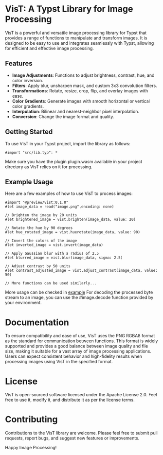 # VisT: A Typst Library for Image Processing

VisT is a powerful and versatile image processing library for Typst that provides a range of functions to manipulate and transform images. It is designed to be easy to use and integrates seamlessly with Typst, allowing for efficient and effective image processing.

## Features

- **Image Adjustments**: Functions to adjust brightness, contrast, hue, and color inversion.
- **Filters**: Apply blur, unsharpen mask, and custom 3x3 convolution filters.
- **Transformations**: Rotate, resize, crop, flip, and overlay images with ease.
- **Color Gradients**: Generate images with smooth horizontal or vertical color gradients.
- **Interpolation**: Bilinear and nearest-neighbor pixel interpolation.
- **Conversion**: Change the image format and quality.

## Getting Started

To use VisT in your Typst project, import the library as follows:

```typst
#import "src/lib.typ": *
```

Make sure you have the plugin plugin.wasm available in your project directory as VisT relies on it for processing.

## Example Usage
Here are a few examples of how to use VisT to process images:
```typst
#import "@preview/vist:0.1.0"
#let image_data = read("image.png",encoding: none)

// Brighten the image by 20 units
#let brightened_image = vist.brighten(image_data, value: 20)

// Rotate the hue by 90 degrees
#let hue_rotated_image = vist.huerotate(image_data, value: 90)

// Invert the colors of the image
#let inverted_image = vist.invert(image_data)

// Apply Gaussian blur with a radius of 2.5
#let blurred_image = vist.blur(image_data, sigma: 2.5)

// Adjust contrast by 50 units
#let contrast_adjusted_image = vist.adjust_contrast(image_data, value: 50)

// More functions can be used similarly...
```
More usage can be checked in [example](./example.typ)
For decoding the processed byte stream to an image, you can use the #image.decode function provided by your environment.

# Documentation

To ensure compatibility and ease of use, VisT uses the PNG RGBA8 format as the standard for communication between functions. This format is widely supported and provides a good balance between image quality and file size, making it suitable for a vast array of image processing applications. Users can expect consistent behavior and high-fidelity results when processing images using VisT in the specified format.


# License
VisT is open-sourced software licensed under the Apache License 2.0. Feel free to use it, modify it, and distribute it as per the license terms.

# Contributing
Contributions to the VisT library are welcome. Please feel free to submit pull requests, report bugs, and suggest new features or improvements.

Happy Image Processing!